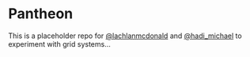 # Pantheon

This is a placeholder repo for [@lachlanmcdonald](//twitter.com/lachlanmcdonald) and [@hadi_michael](//twitter.com/hadi_michael) to experiment with grid systems...
